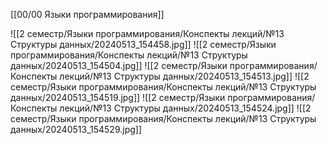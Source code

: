 [[00/00 Языки программирования]]

![[2 семестр/Языки программирования/Конспекты лекций/№13 Структуры данных/20240513_154458.jpg]]
![[2 семестр/Языки программирования/Конспекты лекций/№13 Структуры данных/20240513_154504.jpg]]
![[2 семестр/Языки программирования/Конспекты лекций/№13 Структуры данных/20240513_154513.jpg]]
![[2 семестр/Языки программирования/Конспекты лекций/№13 Структуры данных/20240513_154519.jpg]]
![[2 семестр/Языки программирования/Конспекты лекций/№13 Структуры данных/20240513_154524.jpg]]
![[2 семестр/Языки программирования/Конспекты лекций/№13 Структуры данных/20240513_154529.jpg]]